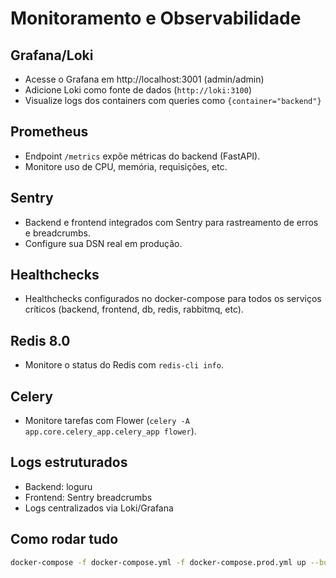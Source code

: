 # Monitoramento e Observabilidade

## Grafana/Loki
- Acesse o Grafana em http://localhost:3001 (admin/admin)
- Adicione Loki como fonte de dados (`http://loki:3100`)
- Visualize logs dos containers com queries como `{container="backend"}`

## Prometheus
- Endpoint `/metrics` expõe métricas do backend (FastAPI).
- Monitore uso de CPU, memória, requisições, etc.

## Sentry
- Backend e frontend integrados com Sentry para rastreamento de erros e breadcrumbs.
- Configure sua DSN real em produção.

## Healthchecks
- Healthchecks configurados no docker-compose para todos os serviços críticos (backend, frontend, db, redis, rabbitmq, etc).

## Redis 8.0
- Monitore o status do Redis com `redis-cli info`.

## Celery
- Monitore tarefas com Flower (`celery -A app.core.celery_app.celery_app flower`).

## Logs estruturados
- Backend: loguru
- Frontend: Sentry breadcrumbs
- Logs centralizados via Loki/Grafana

## Como rodar tudo
```bash
docker-compose -f docker-compose.yml -f docker-compose.prod.yml up --build
```